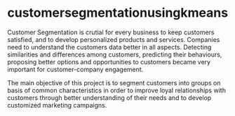 # customersegmentationusingkmeans
Customer Segmentation is crutial for every business to keep customers satisfied, and to develop personalized products and services. Companies need to understand the customers data better in all aspects. Detecting similarities and differences among customers, predicting their behaviours, proposing better options and opportunities to customers became very important for customer-company engagement.

The main objective of this project is to segment customers into groups on basis of common characteristics in order to improve loyal relationships with customers through better understanding of their needs and to develop customized marketing campaigns. 
